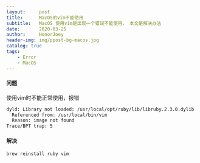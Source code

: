 ```yaml
---
layout:     post  
title:      MacOS的vim不能使用			
subtitle:   MacOS 使用vim是出现一个错误不能使用， 本文是解决办法
date:       2020-03-25 		
author:     HonorJoey 			
header-img: img/ppost-bg-macos.jpg
catalog: true 				
tags:
    - Error
    - MacOS
---
```


#### 问题
使用vim时不能正常使用，报错
```bash
dyld: Library not loaded: /usr/local/opt/ruby/lib/libruby.2.3.0.dylib
  Referenced from: /usr/local/bin/vim
  Reason: image not found
Trace/BPT trap: 5
```
#### 解决
```bash
brew reinstall ruby vim
```